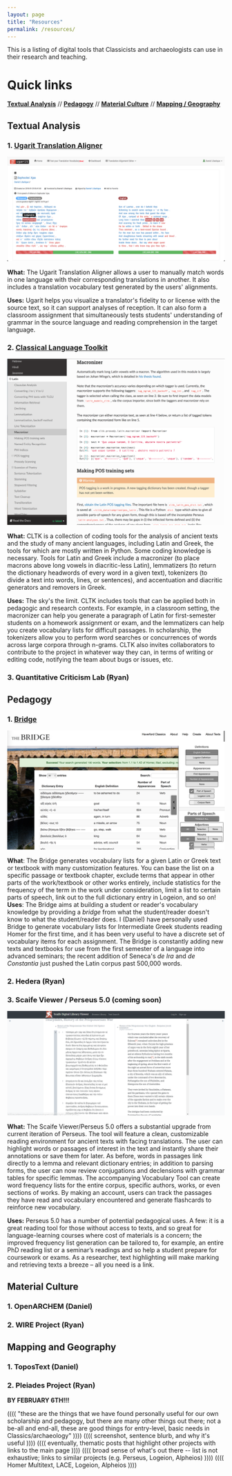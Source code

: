 ```yaml
---
layout: page
title: "Resources"
permalink: /resources/
---
```


This is a listing of digital tools that Classicists and archaeologists can use in their research and teaching.

# Quick links
[**Textual Analysis**](#textual-analysis) // [**Pedagogy**](#pedagogy) // [**Material Culture**](#material-culture) // [**Mapping / Geography**](#mapping-geography) 

## <a name="textual-analysis">Textual Analysis</a>

### 1. [Ugarit Translation Aligner](http://ugarit.ialigner.com)  

![Ugarit](/images/ugarit.png)

**What:** The Ugarit Translation Aligner allows a user to manually match words in one language with their corresponding translations in another. It also includes a translation vocabulary test generated by the users' alignments.  

**Uses:** Ugarit helps you visualize a translator's fidelity to or license with the source text, so it can support analyses of reception. It can also form a classroom assignment that simultaneously tests students' understanding of grammar in the source language and reading comprehension in the target language.  

### 2. [Classical Language Toolkit](http://cltk.org)

![CLTK](/images/cltk.png)

**What:** CLTK is a collection of coding tools for the analysis of ancient texts and the study of many ancient languages, including Latin and Greek, the tools for which are mostly written in Python. Some coding knowledge is necessary. Tools for Latin and Greek include a macronizer (to place macrons above long vowels in diacritic-less Latin), lemmatizers (to return the dictionary headwords of every word in a given text), tokenizers (to divide a text into words, lines, or sentences), and accentuation and diacritic generators and removers in Greek.  

**Uses:** The sky's the limit. CLTK includes tools that can be applied both in pedagogic and research contexts. For example, in a classroom setting, the macronizer can help you generate a paragraph of Latin for first-semester students on a homework assignment or exam, and the lemmatizers can help you create vocabulary lists for difficult passages. In scholarship, the tokenizers allow you to perform word searches or concurrences of words across large corpora through n-grams. CLTK also invites collaborators to contribute to the project in whatever way they can, in terms of writing or editing code, notifying the team about bugs or issues, etc.

### 3. Quantitative Criticism Lab (Ryan)

## <a name="pedagogy">Pedagogy</a>

### 1. [Bridge](http://bridge.haverford.edu)

![Bridge](/images/bridge.png)

**What**: The Bridge generates vocabulary lists for a given Latin or Greek text or textbook with many customization features. You can base the list on a specific passage or textbook chapter, exclude terms that appear in other parts of the work/textbook or other works entirely, include statistics for the frequency of the term in the work under consideration, limit a list to certain parts of speech, link out to the full dictionary entry in Logeion, and so on!  
**Uses**: The Bridge aims at building a student or reader's vocabulary knowledge by providing a *bridge* from what the student/reader doesn't know to what the student/reader does. I (Daniel) have personally used Bridge to generate vocabulary lists for Intermediate Greek students reading Homer for the first time, and it has been very useful to have a discrete set of vocabulary items for each assignment. The Bridge is constantly adding new texts and textbooks for use from the first semester of a language into advanced seminars; the recent addition of Seneca's *de Ira* and *de Constantia* just pushed the Latin corpus past 500,000 words.

### 2. Hedera (Ryan)
### 3. Scaife Viewer / Perseus 5.0 (coming soon)

![Perseus5](/images/scaife.PNG)

**What:** The Scaife Viewer/Perseus 5.0 offers a substantial upgrade from current iteration of Perseus. The tool will feature a clean, customizable reading environment for ancient texts with facing translations. The user can highlight words or passages of interest in the text and instantly share their annotations or save them for later. As before, words in passages link directly to a lemma and relevant dictionary entries; in addition to parsing forms, the user can now review conjugations and declensions with grammar tables for specific lemmas. The accompanying Vocabulary Tool can create word frequency lists for the entire corpus, specific authors, works, or even sections of works. By making an account, users can track the passages they have read and vocabulary encountered and generate flashcards to reinforce new vocabulary.

**Uses:** Perseus 5.0 has a number of potential pedagogical uses. A few: it is a great reading tool for those without access to texts, and so great for language-learning courses where cost of materials is a concern; the improved frequency list generation can be tailored to, for example, an entire PhD reading list or a seminar’s readings and so help a student prepare for coursework or exams. As a researcher, text highlighting will make marking and retrieving texts a breeze – all you need is a link.

## <a name="material-culture">Material Culture</a>

### 1. OpenARCHEM (Daniel)
### 2. WIRE Project (Ryan)

## <a name="mapping-geography">Mapping and Geography</a>

### 1. ToposText (Daniel)
### 2. Pleiades Project (Ryan)

**BY FEBRUARY 6TH!!!**

(((( "these are the things that we have found personally useful for our own scholarship and pedagogy, but there are many other things out there; not a be-all and end-all, these are good things for entry-level, basic needs in Classics/archaeology" ))))
(((( screenshot, sentence blurb, and why it's useful ))))
(((( eventually, thematic posts that highlight other projects with links to the main page ))))
(((( broad sense of what's out there -- list is not exhaustive; links to similar projects (e.g. Perseus, Logeion, Alpheios) ))))
(((( Homer Multitext, LACE, Logeion, Alpheios ))))
